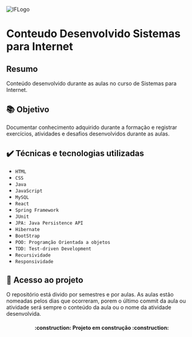 ![IFLogo](https://user-images.githubusercontent.com/104870860/231317363-0bbeb274-3df1-4701-8108-c12d33ca2971.png)

# Conteudo Desenvolvido Sistemas para Internet

## Resumo
Conteúdo desenvolvido durante as aulas no curso de Sistemas para Internet.

## :books: Objetivo
Documentar conhecimento adquirido durante a formação e registrar exercícios, atividades e desafios desenvolvidos durante as aulas.

## ✔️ Técnicas e tecnologias utilizadas
- ``HTML``
- ``CSS``
- ``Java``
- ``JavaScript``
- ``MySQL``
- ``React``
- ``Spring Framework``
- ``JUnit``
- ``JPA: Java Persistence API``
- ``Hibernate``
- ``BootStrap``
- ``POO: Programção Orientada a objetos``
- ``TDD: Test-driven Development``
- ``Recursividade``
- ``Responsividade``

## 📁 Acesso ao projeto
O repositório está divido por semestres e por aulas. As aulas estão nomeadas pelos dias que ocorreram, porem o último commit da aula ou atividade será sempre o conteúdo da aula ou o nome da atividade desenvolvida.

<h4 align="center"> 
    :construction:  Projeto em construção  :construction:
</h4>
